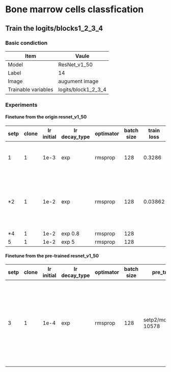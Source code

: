 # Bone marrow cells classfication
## Train the logits/blocks1_2_3_4
### Basic condiction
Item | Vaule
-----|--------
Model | ResNet_v1_50
Label | 14
Image | augument image
Trainable variables |logits/block1_2_3_4

### Experiments
#### Finetune from the origin resnet_v1_50
setp|clone|lr initial|lr decay_type|optimator|batch size|train loss|eval loss|train acc|eval acc|best model|备注
----|-----|----------|-------------|---------|----------|----------|---------|---------|--------|----------|----
1   |1    |1e-3      |exp          |rmsprop  |128       |0.3286    |0.6792   |84.99    |82.29   |23.56k    |拟合，有待优化
*2  |1    |1e-2      |exp          |rmsprop  |128       |0.03862   |0.4714   |88.41    |87.00   |10.19k   |前面效果很好，但稍过拟合
*4  |1    |1e-2      |exp 0.8      |rmsprop  |128       |
5   |1    |1e-2      |exp 5        |rmsprop  |128       |

#### Finetune from the pre-trained resnet_v1_50
setp|clone|lr initial|lr decay_type|optimator|batch size|pre_trained|train loss|eval loss|train acc|eval acc|best model|备注
----|-----|----------|-------------|---------|----------|----------|----------|---------|---------|--------|----------|----
3   |1    |1e-4      |exp          |rmsprop  |128       |setp2/model.ckpt-10578| | | | | |最新的模型已经过拟合很严重了，该换模型微调
